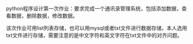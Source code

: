 python程序设计第一次作业：要求完成一个通讯录管理系统，包括添加数据，查看数据，删除数据，修改数据。

该次作业可用list列表存储，也可以用mysql或者txt文件进行数据存储，本人选用txt文件进行存储，需要注意的是中文字符和英文字符在txt文件中的对齐问题。